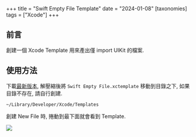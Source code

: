 +++
title = "Swift Empty File Template"
date = "2024-01-08"
[taxonomies]
tags = ["Xcode"]
+++

## 前言

創建一個 Xcode Template 用來產出僅 import UIKit 的檔案.

## 使用方法

下載[最新版本](https://github.com/shinrenpan/Swift-Empty-Template/releases/latest/), 解壓縮後將 `Swift Empty File.xctemplate` 移動到目錄之下, 如果目錄不存在, 請自行創建.

```
~/Library/Developer/Xcode/Templates
```

創建 New File 時, 捲動到最下面就會看到 Template.

![](../images/08.png)
